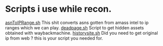 # Scripts i use while recon.


[asnToIPRange.sh](https://github.com/kr0t3/scripts/blob/master/asnToIPRange.sh  "asnToIPRange.sh") This shit converts asns gotten from amass intel to ip ranges which we can play.
[deadpage.sh](https://github.com/kr0t3/scripts/blob/master/deadpage.sh "deadpage.sh") Script to get hidden assets obtained with waybackmachine.
[historysite.sh](https://github.com/kr0t3/scripts/blob/master/historysite.sh "historysite.sh") Did  you need to get original ip from web ? this is your script you needed for.
